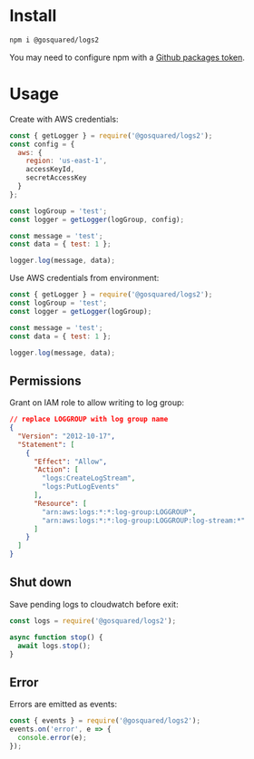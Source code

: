 # Install
```bash
npm i @gosquared/logs2
```
You may need to configure npm with a [Github packages token](https://docs.github.com/en/free-pro-team@latest/packages/using-github-packages-with-your-projects-ecosystem/configuring-npm-for-use-with-github-packages).

# Usage

Create with AWS credentials:

```javascript
const { getLogger } = require('@gosquared/logs2');
const config = {
  aws: {
    region: 'us-east-1',
    accessKeyId,
    secretAccessKey
  }
};

const logGroup = 'test';
const logger = getLogger(logGroup, config);

const message = 'test';
const data = { test: 1 };

logger.log(message, data);
```

Use AWS credentials from environment:

```javascript
const { getLogger } = require('@gosquared/logs2');
const logGroup = 'test';
const logger = getLogger(logGroup);

const message = 'test';
const data = { test: 1 };

logger.log(message, data);
```

## Permissions
Grant on IAM role to allow writing to log group:

```json
// replace LOGGROUP with log group name
{
  "Version": "2012-10-17",
  "Statement": [
    {
      "Effect": "Allow",
      "Action": [
        "logs:CreateLogStream",
        "logs:PutLogEvents"
      ],
      "Resource": [
        "arn:aws:logs:*:*:log-group:LOGGROUP",
        "arn:aws:logs:*:*:log-group:LOGGROUP:log-stream:*"
      ]
    }
  ]
}
```

## Shut down
Save pending logs to cloudwatch before exit:

```javascript
const logs = require('@gosquared/logs2');

async function stop() {
  await logs.stop();
}
```

## Error
Errors are emitted as events:

```javascript
const { events } = require('@gosquared/logs2');
events.on('error', e => {
  console.error(e);
});
```
